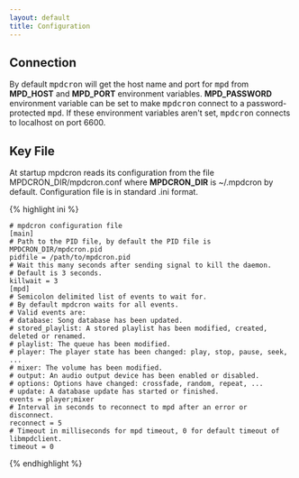 ```yaml
---
layout: default
title: Configuration
---
```


## Connection
By default <tt>mpdcron</tt> will get the host name and port for <tt>mpd</tt>
from **MPD\_HOST** and **MPD\_PORT** environment variables. **MPD\_PASSWORD**
environment variable can be set to make <tt>mpdcron</tt> connect to a
password-protected <tt>mpd</tt>. If these environment variables aren't set,
<tt>mpdcron</tt> connects to localhost on port 6600.

## Key File
At startup mpdcron reads its configuration from the file
MPDCRON\_DIR/mpdcron.conf where **MPDCRON\_DIR** is ~/.mpdcron by default.
Configuration file is in standard .ini format.

{% highlight ini %}

    # mpdcron configuration file
    [main]
    # Path to the PID file, by default the PID file is MPDCRON_DIR/mpdcron.pid
    pidfile = /path/to/mpdcron.pid
    # Wait this many seconds after sending signal to kill the daemon.
    # Default is 3 seconds.
    killwait = 3
    [mpd]
    # Semicolon delimited list of events to wait for.
    # By default mpdcron waits for all events.
    # Valid events are:
    # database: Song database has been updated.
    # stored_playlist: A stored playlist has been modified, created, deleted or renamed.
    # playlist: The queue has been modified.
    # player: The player state has been changed: play, stop, pause, seek, ...
    # mixer: The volume has been modified.
    # output: An audio output device has been enabled or disabled.
    # options: Options have changed: crossfade, random, repeat, ...
    # update: A database update has started or finished.
    events = player;mixer
    # Interval in seconds to reconnect to mpd after an error or disconnect.
    reconnect = 5
    # Timeout in milliseconds for mpd timeout, 0 for default timeout of libmpdclient.
    timeout = 0

{% endhighlight %}

<!-- vim: set tw=80 ft=mkd spell spelllang=en sw=4 sts=4 et : -->
